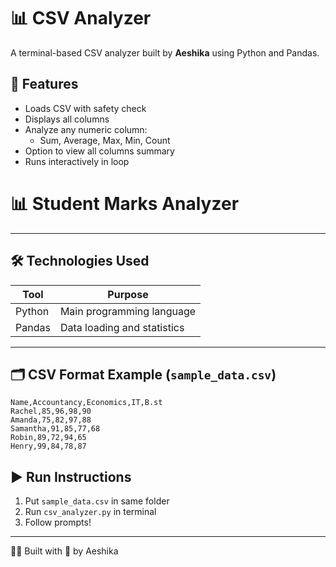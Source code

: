 # 📊 CSV Analyzer

A terminal-based CSV analyzer built by **Aeshika** using Python and Pandas.

## 📁 Features
- Loads CSV with safety check
- Displays all columns
- Analyze any numeric column:
  - Sum, Average, Max, Min, Count
- Option to view all columns summary
- Runs interactively in loop
# 📊 Student Marks Analyzer

---

## 🛠️ Technologies Used

| Tool     | Purpose                      |
|----------|------------------------------|
| Python   | Main programming language    |
| Pandas   | Data loading and statistics  |

---

## 🗂️ CSV Format Example (`sample_data.csv`)

```csv
Name,Accountancy,Economics,IT,B.st
Rachel,85,96,98,90
Amanda,75,82,97,88
Samantha,91,85,77,68
Robin,89,72,94,65
Henry,99,84,78,87
```

## ▶️ Run Instructions
1. Put `sample_data.csv` in same folder
2. Run `csv_analyzer.py` in terminal
3. Follow prompts!

---

👩‍💻 Built with 💙 by Aeshika
